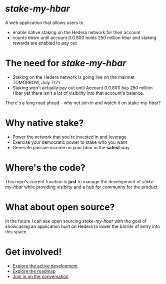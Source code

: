 # *stake-my-hbar*
A web application that allows users to 
* enable native staking on the Hedera network for their account
* counts down until account 0.0.800 holds 250 million hbar and staking rewards are enabled to pay out

# The need for *stake-my-hbar*
* Staking on the Hedera network is going live on the mainnet TOMORROW, July 7/21
* Staking won't actually pay out until Account 0.0.800 has 250 million Hbar yet there isn't a lot of visibility into that account's balance. 

There's a long road ahead - why not join in and watch it on stake-my-hbar?

# Why native stake? 
* Power the network that you're invested in and leverage
* Exercise your democratic power to stake who you want
* Generate passive income on your hbar in the **safest** way

# Where's the code?
This repo's current function is **just** to manage the development of *stake-my-hbar* while providing visiblity and a hub for community for the product. 

# What about open source?
In the future I can see open sourcing *stake-my-hbar* with the goal of showcasing an application built on Hedera to lower the barrier of entry into this space. 

# Get involved!
* [Explore the active development](https://github.com/users/garrett-waage/projects/4)
* [Explore the roadmap](https://github.com/garrett-waage/stake-my-hbar/milestones?direction=desc&sort=completeness&state=open)
* [Join in on the conversation](https://github.com/garrett-waage/stake-my-hbar/discussions)
